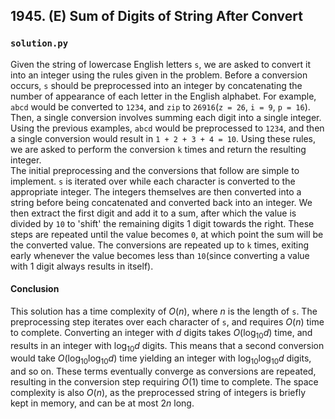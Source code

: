 ## 1945. (E) Sum of Digits of String After Convert

### `solution.py`
Given the string of lowercase English letters `s`, we are asked to convert it into an integer using the rules given in the problem. Before a conversion occurs, `s` should be preprocessed into an integer by concatenating the number of appearance of each letter in the English alphabet. For example, `abcd` would be converted to `1234`, and `zip` to `26916`(`z = 26`, `i = 9`, `p = 16`). Then, a single conversion involves summing each digit into a single integer. Using the previous examples, `abcd` would be preprocessed to `1234`, and then a single conversion would result in `1 + 2 + 3 + 4 = 10`. Using these rules, we are asked to perform the conversion `k` times and return the resulting integer.  
The initial preprocessing and the conversions that follow are simple to implement. `s` is iterated over while each character is converted to the appropriate integer. The integers themselves are then converted into a string before being concatenated and converted back into an integer. We then extract the first digit and add it to a sum, after which the value is divided by `10` to 'shift' the remaining digits 1 digit towards the right. These steps are repeated until the value becomes `0`, at which point the sum will be the converted value. The conversions are repeated up to `k` times, exiting early whenever the value becomes less than `10`(since converting a value with 1 digit always results in itself).  

#### Conclusion
This solution has a time complexity of $O(n)$, where $n$ is the length of `s`. The preprocessing step iterates over each character of `s`, and requires $O(n)$ time to complete. Converting an integer with $d$ digits takes $O(\log_{10}d)$ time, and results in an integer with $\log_{10} d$ digits. This means that a second conversion would take $O(\log_{10}\log_{10}d)$ time yielding an integer with $\log_{10}\log_{10}d$ digits, and so on. These terms eventually converge as conversions are repeated, resulting in the conversion step requiring $O(1)$ time to complete. The space complexity is also $O(n)$, as the preprocessed string of integers is briefly kept in memory, and can be at most $2n$ long.  
  

